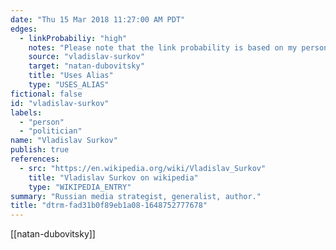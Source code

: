 ```yaml
---
date: "Thu 15 Mar 2018 11:27:00 AM PDT"
edges:
  - linkProbabiliy: "high"
    notes: "Please note that the link probability is based on my personal judgement based on evidence I have found on a mere cursory research. It is commonly recognized, but we must be careful with common knowlege-- especially common knowlege about a man who's business is based on subverting common knowlege"
    source: "vladislav-surkov"
    target: "natan-dubovitsky"
    title: "Uses Alias"
    type: "USES_ALIAS"
fictional: false
id: "vladislav-surkov"
labels:
  - "person"
  - "politician"
name: "Vladislav Surkov"
publish: true
references:
  - src: "https://en.wikipedia.org/wiki/Vladislav_Surkov"
    title: "Vladislav Surkov on wikipedia"
    type: "WIKIPEDIA_ENTRY"
summary: "Russian media strategist, generalist, author."
title: "dtrm-fad31b0f89eb1a08-1648752777678"
---
```


[[natan-dubovitsky]]


